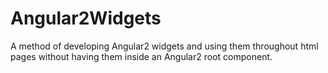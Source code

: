 # Angular2Widgets
A method of developing Angular2 widgets and using them throughout html pages without having them inside an Angular2 root component.
